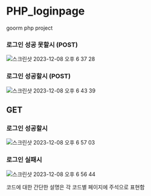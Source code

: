 # PHP_loginpage
goorm php project

### 로그인 성공 못할시 (POST)
![스크린샷 2023-12-08 오후 6 37 28](https://github.com/dofree0720/PHP_loginpage/assets/133183300/b5077c5b-278b-4d4a-ad96-1f9c82584554)

### 로그인 성공할시 (POST)
![스크린샷 2023-12-08 오후 6 43 39](https://github.com/dofree0720/PHP_loginpage/assets/133183300/b57be252-23b5-4a55-b4e1-10c8b0272736)

## GET
### 로그인 성공할시 
![스크린샷 2023-12-08 오후 6 57 03](https://github.com/dofree0720/PHP_loginpage/assets/133183300/1f14c88c-c33e-4cf0-806e-33aade6e86b5)
### 로그인 실패시
![스크린샷 2023-12-08 오후 6 56 44](https://github.com/dofree0720/PHP_loginpage/assets/133183300/cbeade5d-dcc3-4537-8e1f-c562476b288e)

코드에 대한 간단한 설명은 각 코드별 페이지에 주석으로 표현함
